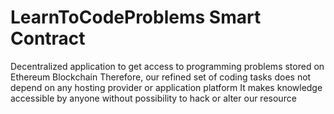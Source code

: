# LearnToCodeProblems Smart Contract
Decentralized application to get access to programming problems stored on Ethereum Blockchain
Therefore, our refined set of coding tasks does not depend on any hosting provider or application platform
It makes knowledge accessible by anyone without possibility to hack or alter our resource
